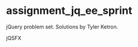 assignment_jq_ee_sprint
=======================

jQuery problem set.  Solutions by Tyler Ketron.

jQSFX
